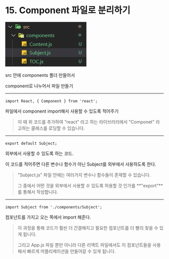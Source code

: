 # 15. Component 파일로 분리하기

![image-20220709222455529](15.%20Component%20%ED%8C%8C%EC%9D%BC%EB%A1%9C%20%EB%B6%84%EB%A6%AC%ED%95%98%EA%B8%B0.assets/image-20220709222455529.png)

src 안에 components 폴더 만들어서

component로 나누어서 파일 만들기



---



`import React, { Component } from 'react';`

파일에서 component import해서 사용할 수 있도록 적어주기

> 이 때 위 코드를 추가하여 "react" 라고 하는 라이브러리에서 "Componet" 라고하는 클래스를 로딩할 수 있습니다.



---



`export default Subject;`

외부에서 사용할 수 있도록 하는 코드.

이 코드를 적어주면 다른 변수나 함수가 아닌 Subject를 외부에서 사용하도록 한다.

> "Subject.js" 파일 안에는 여러가지 변수나 함수들이 존재할 수 있습니다.
>
> 그 중에서 어떤 것을 외부에서 사용할 수 있도록 허용할 것 인가를 **"export"**를 통해서 작성합니다. 



---



`import Subject from './components/Subject';`

컴포넌트를 가지고 오는 쪽에서 import 해준다.



> 이 과정을 통해 코드가 훨씬 더 간결해지고 필요한 컴포넌트를 더 빨리 찾을 수 있게 됩니다.
>
> 그리고 App.js 파일 뿐만 아니라 다른 리액트 파일에서도 이 컴포넌트들을 사용해서 빠르게 어플리케이션을 만들어갈 수 있게 됩니다. 
